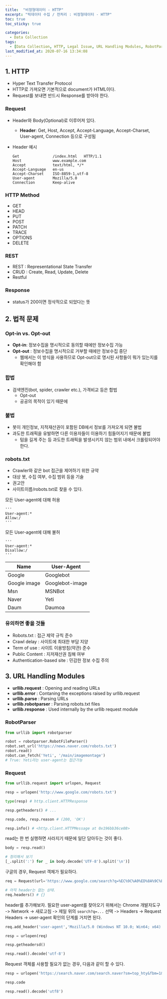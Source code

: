 ```yaml
---
title:  "비정형데이터 - HTTP"
excerpt: "빅데이터 수집 / 전처리 : 비정형데이터 - HTTP"
toc: true
toc_sticky: true

categories:
  - Data Collection
tags:
  - [Data Collection, HTTP, Legal Issue, URL Handling Modules, RobotParser, Request]
last_modified_at: 2020-07-16 13:34:08
---
```



## 1. HTTP
- Hyper Text Transfer Protocol
- HTTP로 가져오면 기본적으로 document가 HTML이다.
- Request를 보내면 반드시 Response를 받아야 한다.

### Request
- Header와 Body(Optional)로 이루어져 있다.
  - **Header**: Get, Host, Accept, Accept-Language, Accept-Charset, User-agent, Connection 등으로 구성됨
- Header 예시

  ```http
  Get               /index.html   HTTP/1.1
  Host              www.example.com
  Accept            text/html, */*
  Accept-Language   en-us
  Accept-Charset    ISO-8859-1,utf-8
  User-agent        Mozilla/5.0
  Connection        Keep-alive
  ```

### HTTP Method
- GET
- HEAD
- PUT
- POST
- PATCH
- TRACE
- OPTIONS
- DELETE

### REST
- REST : Representational State Transfer
- CRUD : Create, Read, Update, Delete
- Restful

### Response
- status가 200이면 정삭적으로 되었다는 뜻

## 2. 법적 문제
### Opt-in vs. Opt-out
- **Opt-in**: 정보수집을 명시적으로 동의할 때에만 정보수집 가능
- **Opt-out** : 정보수집을 명시적으로 거부할 때에만 정보수집 중단
  - 웹에서는 이 방식을 사용하므로 Opt-out으로 명시된 사항들이 뭐가 있는지를 확인해야 함

### 합법
- 검색엔진(bot, spider, crawler etc.), 가격비교 등은 합법 
  - Opt-out
  - 공공의 목적이 있기 때문에

### 불법
- 봇이 개인정보, 지적재산권이 포함된 DB에서 정보를 가져오게 되면 불법  
- 과도한 트래픽을 유발하면 다른 이용자들이 이용하기 힘들어지기 때문에 불법
  - 텀을 길게 주는 등 과도한 트래픽을 발생시키지 않는 범위 내에서 크롤링되어야 한다.

### robots.txt
- Crawler와 같은 bot 접근을 제어하기 위한 규약
- 대상 봇, 수집 여부, 수집 범위 등을 기술
- 권고안
- 사이트이름/robots.txt로 찾을 수 있다.
  
모든 User-agent에 대해 허용
```
'''
User-agent:*
Allow:/
'''
```  

모든 User-agent에 대해 불허
```
'''
User-agent:*
Disallow:/
'''
```

|Name|User-Agent|
|----|----------|
|Google|Googlebot|
|Google image|Googlebot-image|
|Msn|MSNBot|
|Naver|Yeti|
|Daum|Daumoa|


### 유의하면 좋을 것들
- Robots.txt : 접근 제약 규칙 준수
- Crawl delay : 사이트에 최대한 부담 지양
- Term of use : 사이트 이용방침(약관) 준수
- Public Content : 지저재산권 침해 여부
- Authentication-based site : 민감한 정보 수집 주의


## 3. URL Handling Modules
- **urllib.request** : Opening and reading URLs
- **urllib.error** : Contaning the exceptions raised by urllib.request
- **urllib.parse** : Parsing URLs
- **urllib.robotparser** : Parsing robots.txt files
- **urllib.response** : Used internally by the urllib request module

### RobotParser

```py
from urllib import robotparser

robot = robotparser.RobotFileParser()
robot.set_url('https://news.naver.com/robots.txt')
robot.read()
robot.can_fetch('Yeti', '/main/imagemontage')
# True: Yeti라는 user-agent는 접근가능
```

### Request

```py
from urllib.request import urlopen, Request

resp = urlopen('http://www.google.com/robots.txt')

type(resp) # http.client.HTTPResponse

resp.getheaders() # ...

resp.code, resp.reason # (200, 'OK')

resp.info() # <http.client.HTTPMessage at 0x196bb36ce08>
```

read는 한 번 실행하면 사라지기 때문에 일단 담아두는 것이 좋다.

```py
body = resp.read()

# 정리해서 보기
[_.split(':') for _ in body.decode('UTF-8').split('\n')]
```
구글의 경우, Request 객체가 필요하다.
```py
req = Request(url='https://www.google.com/search?q=%EC%9C%A0%ED%8A%9C%EB%B8%8C&oq=%EC%9C%A0%ED%8A%9C%EB%B8%8C&aqs=chrome..69i57j69i59l3j0j69i61l3.1961j0j7&sourceid=chrome&ie=UTF-8')

# 아직 header는 없는 상태.
req.headers() # {}
```
header를 추가해보자. 필요한 user-agent를 찾아오기 위해서는 Chrome 개발자도구 -> Network -> 새로고침 -> 제일 위의 `search?q=...` 선택 -> Headers -> Request Headers -> user-agent 확인의 단계를 거치면 된다.  

```py
req.add_header('user-agent','Mozilla/5.0 (Windows NT 10.0; Win64; x64) AppleWebKit/537.36 (KHTML, like Gecko) Chrome/83.0.4103.116 Safari/537.36')
```
```py
resp = urlopen(req)

resp.getheadersd()

resp.read().decode('utf-8')
```

Request 객체를 사용할 필요가 없는 경우, 다음과 같이 할 수 있다.

```py
resp = urlopen('https://search.naver.com/search.naver?sm=top_hty&fbm=1&ie=utf8&query=%EC%9B%A8%EC%9D%BC')

resp.code

resp.read().decode('utf8')
```

